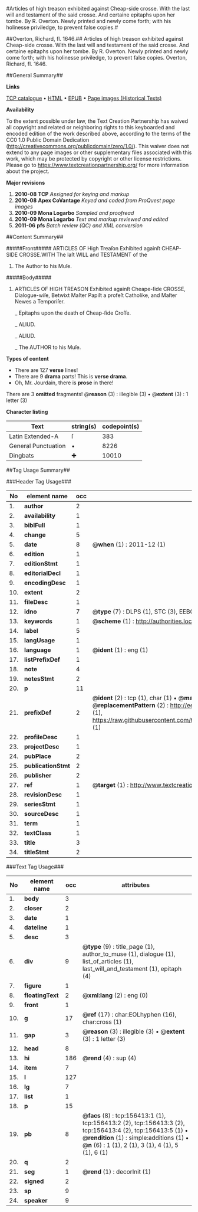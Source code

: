 #Articles of high treason exhibited against Cheap-side crosse. With the last will and testament of the said crosse. And certaine epitaphs upon her tombe. By R. Overton. Newly printed and newly come forth; with his holinesse priviledge, to prevent false copies.#

##Overton, Richard, fl. 1646.##
Articles of high treason exhibited against Cheap-side crosse. With the last will and testament of the said crosse. And certaine epitaphs upon her tombe. By R. Overton. Newly printed and newly come forth; with his holinesse priviledge, to prevent false copies.
Overton, Richard, fl. 1646.

##General Summary##

**Links**

[TCP catalogue](http://www.ota.ox.ac.uk/tcp/)  • 
[HTML](http://tei.it.ox.ac.uk/tcp/Texts-HTML/free/A90/A90229.html)  • 
[EPUB](http://tei.it.ox.ac.uk/tcp/Texts-EPUB/free/A90/A90229.epub) • 
[Page images (Historical Texts)](https://historicaltexts.jisc.ac.uk/eebo-99873207e)

**Availability**

To the extent possible under law, the Text Creation Partnership has waived all copyright and related or neighboring rights to this keyboarded and encoded edition of the work described above, according to the terms of the CC0 1.0 Public Domain Dedication (http://creativecommons.org/publicdomain/zero/1.0/). This waiver does not extend to any page images or other supplementary files associated with this work, which may be protected by copyright or other license restrictions. Please go to https://www.textcreationpartnership.org/ for more information about the project.

**Major revisions**

1. __2010-08__ __TCP__ *Assigned for keying and markup*
1. __2010-08__ __Apex CoVantage__ *Keyed and coded from ProQuest page images*
1. __2010-09__ __Mona Logarbo__ *Sampled and proofread*
1. __2010-09__ __Mona Logarbo__ *Text and markup reviewed and edited*
1. __2011-06__ __pfs__ *Batch review (QC) and XML conversion*

##Content Summary##

#####Front#####
ARTICLES OF High Treaſon Exhibited againſt CHEAP-SIDE CROSSE.WITH The laſt WILL and TESTAMENT of the
1. The Author to his Muſe.

#####Body#####

1. ARTICLES OF HIGH TREASON Exhibited againſt Cheape-ſide CROSSE, Dialogue-wiſe, Betwixt Maſter Papiſt a profeſt Catholike, and Maſter Newes a Temporiſer.

    _ Epitaphs upon the death of Cheap-ſide Croſſe.

    _ ALIUD.

    _ ALIUD.

    _ The AUTHOR to his Muſe.

**Types of content**

  * There are 127 **verse** lines!
  * There are 9 **drama** parts! This is **verse drama**.
  * Oh, Mr. Jourdain, there is **prose** in there!

There are 3 **omitted** fragments! 
 @__reason__ (3) : illegible (3)  •  @__extent__ (3) : 1 letter (3)

**Character listing**


|Text|string(s)|codepoint(s)|
|---|---|---|
|Latin Extended-A|ſ|383|
|General Punctuation|•|8226|
|Dingbats|✚|10010|

##Tag Usage Summary##

###Header Tag Usage###

|No|element name|occ|attributes|
|---|---|---|---|
|1.|__author__|2||
|2.|__availability__|1||
|3.|__biblFull__|1||
|4.|__change__|5||
|5.|__date__|8| @__when__ (1) : 2011-12 (1)|
|6.|__edition__|1||
|7.|__editionStmt__|1||
|8.|__editorialDecl__|1||
|9.|__encodingDesc__|1||
|10.|__extent__|2||
|11.|__fileDesc__|1||
|12.|__idno__|7| @__type__ (7) : DLPS (1), STC (3), EEBO-CITATION (1), PROQUEST (1), VID (1)|
|13.|__keywords__|1| @__scheme__ (1) : http://authorities.loc.gov/ (1)|
|14.|__label__|5||
|15.|__langUsage__|1||
|16.|__language__|1| @__ident__ (1) : eng (1)|
|17.|__listPrefixDef__|1||
|18.|__note__|4||
|19.|__notesStmt__|2||
|20.|__p__|11||
|21.|__prefixDef__|2| @__ident__ (2) : tcp (1), char (1)  •  @__matchPattern__ (2) : ([0-9\-]+):([0-9IVX]+) (1), (.+) (1)  •  @__replacementPattern__ (2) : http://eebo.chadwyck.com/downloadtiff?vid=$1&page=$2 (1), https://raw.githubusercontent.com/textcreationpartnership/Texts/master/tcpchars.xml#$1 (1)|
|22.|__profileDesc__|1||
|23.|__projectDesc__|1||
|24.|__pubPlace__|2||
|25.|__publicationStmt__|2||
|26.|__publisher__|2||
|27.|__ref__|1| @__target__ (1) : http://www.textcreationpartnership.org/docs/. (1)|
|28.|__revisionDesc__|1||
|29.|__seriesStmt__|1||
|30.|__sourceDesc__|1||
|31.|__term__|1||
|32.|__textClass__|1||
|33.|__title__|3||
|34.|__titleStmt__|2||


###Text Tag Usage###

|No|element name|occ|attributes|
|---|---|---|---|
|1.|__body__|3||
|2.|__closer__|2||
|3.|__date__|1||
|4.|__dateline__|1||
|5.|__desc__|3||
|6.|__div__|9| @__type__ (9) : title_page (1), author_to_muse (1), dialogue (1), list_of_articles (1), last_will_and_testament (1), epitaph (4)|
|7.|__figure__|1||
|8.|__floatingText__|2| @__xml:lang__ (2) : eng (0)|
|9.|__front__|1||
|10.|__g__|17| @__ref__ (17) : char:EOLhyphen (16), char:cross (1)|
|11.|__gap__|3| @__reason__ (3) : illegible (3)  •  @__extent__ (3) : 1 letter (3)|
|12.|__head__|8||
|13.|__hi__|186| @__rend__ (4) : sup (4)|
|14.|__item__|7||
|15.|__l__|127||
|16.|__lg__|7||
|17.|__list__|1||
|18.|__p__|15||
|19.|__pb__|8| @__facs__ (8) : tcp:156413:1 (1), tcp:156413:2 (2), tcp:156413:3 (2), tcp:156413:4 (2), tcp:156413:5 (1)  •  @__rendition__ (1) : simple:additions (1)  •  @__n__ (6) : 1 (1), 2 (1), 3 (1), 4 (1), 5 (1), 6 (1)|
|20.|__q__|2||
|21.|__seg__|1| @__rend__ (1) : decorInit (1)|
|22.|__signed__|2||
|23.|__sp__|9||
|24.|__speaker__|9||
